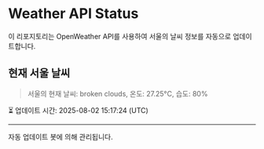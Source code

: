 
# Weather API Status

이 리포지토리는 OpenWeather API를 사용하여 서울의 날씨 정보를 자동으로 업데이트합니다.

## 현재 서울 날씨
> 서울의 현재 날씨: broken clouds, 온도: 27.25°C, 습도: 80%

⏳ 업데이트 시간: 2025-08-02 15:17:24 (UTC)

---
자동 업데이트 봇에 의해 관리됩니다.
